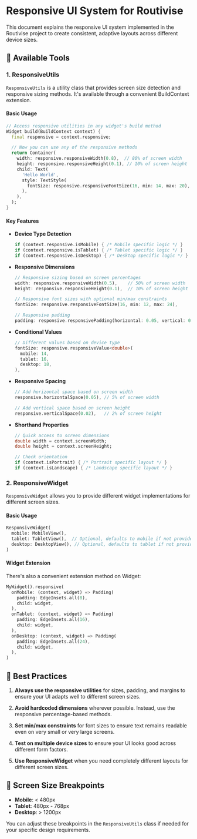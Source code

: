 # Responsive UI System for Routivise

This document explains the responsive UI system implemented in the Routivise project to create consistent, adaptive layouts across different device sizes.

## 🧰 Available Tools

### 1. ResponsiveUtils

`ResponsiveUtils` is a utility class that provides screen size detection and responsive sizing methods. It's available through a convenient BuildContext extension.

#### Basic Usage

```dart
// Access responsive utilities in any widget's build method
Widget build(BuildContext context) {
  final responsive = context.responsive;

  // Now you can use any of the responsive methods
  return Container(
    width: responsive.responsiveWidth(0.8),  // 80% of screen width
    height: responsive.responsiveHeight(0.1), // 10% of screen height
    child: Text(
      'Hello World',
      style: TextStyle(
        fontSize: responsive.responsiveFontSize(16, min: 14, max: 20),
      ),
    ),
  );
}
```

#### Key Features

- **Device Type Detection**

  ```dart
  if (context.responsive.isMobile) { /* Mobile specific logic */ }
  if (context.responsive.isTablet) { /* Tablet specific logic */ }
  if (context.responsive.isDesktop) { /* Desktop specific logic */ }
  ```

- **Responsive Dimensions**

  ```dart
  // Responsive sizing based on screen percentages
  width: responsive.responsiveWidth(0.5),    // 50% of screen width
  height: responsive.responsiveHeight(0.1),  // 10% of screen height

  // Responsive font sizes with optional min/max constraints
  fontSize: responsive.responsiveFontSize(16, min: 12, max: 24),

  // Responsive padding
  padding: responsive.responsivePadding(horizontal: 0.05, vertical: 0.02),
  ```

- **Conditional Values**

  ```dart
  // Different values based on device type
  fontSize: responsive.responsiveValue<double>(
    mobile: 14,
    tablet: 16,
    desktop: 18,
  ),
  ```

- **Responsive Spacing**

  ```dart
  // Add horizontal space based on screen width
  responsive.horizontalSpace(0.05), // 5% of screen width

  // Add vertical space based on screen height
  responsive.verticalSpace(0.02),   // 2% of screen height
  ```

- **Shorthand Properties**

  ```dart
  // Quick access to screen dimensions
  double width = context.screenWidth;
  double height = context.screenHeight;

  // Check orientation
  if (context.isPortrait) { /* Portrait specific layout */ }
  if (context.isLandscape) { /* Landscape specific layout */ }
  ```

### 2. ResponsiveWidget

`ResponsiveWidget` allows you to provide different widget implementations for different screen sizes.

#### Basic Usage

```dart
ResponsiveWidget(
  mobile: MobileView(),
  tablet: TabletView(),  // Optional, defaults to mobile if not provided
  desktop: DesktopView(), // Optional, defaults to tablet if not provided
)
```

#### Widget Extension

There's also a convenient extension method on Widget:

```dart
MyWidget().responsive(
  onMobile: (context, widget) => Padding(
    padding: EdgeInsets.all(8),
    child: widget,
  ),
  onTablet: (context, widget) => Padding(
    padding: EdgeInsets.all(16),
    child: widget,
  ),
  onDesktop: (context, widget) => Padding(
    padding: EdgeInsets.all(24),
    child: widget,
  ),
)
```

## 📱 Best Practices

1. **Always use the responsive utilities** for sizes, padding, and margins to ensure your UI adapts well to different screen sizes.

2. **Avoid hardcoded dimensions** wherever possible. Instead, use the responsive percentage-based methods.

3. **Set min/max constraints** for font sizes to ensure text remains readable even on very small or very large screens.

4. **Test on multiple device sizes** to ensure your UI looks good across different form factors.

5. **Use ResponsiveWidget** when you need completely different layouts for different screen sizes.

## 📏 Screen Size Breakpoints

- **Mobile**: < 480px
- **Tablet**: 480px - 768px
- **Desktop**: > 1200px

You can adjust these breakpoints in the `ResponsiveUtils` class if needed for your specific design requirements.
